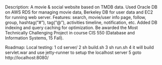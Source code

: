 Description:
A movie & social website based on TMDB data. 
Used Oracle DB on AWS RDS for managing movie data, Berkeley DB for user data and EC2 for running web server. 
Features: search, movie/user info page, follow, group, hashtag(“#”), tag(“@”), activities timeline, notification, etc. 
Added DB indexing and query caching for optimization.
Be awarded the Most Technically Challenging Project in course CIS 550 (Database and Information Systems, 15 Fall).

Roadmap:
Local testing:
1 cd server/
2 sh build.sh
3 sh run.sh
4 it will build servlet.war and use jetty-runner to setup the localhost server
5 goto http://localhost:8080/
